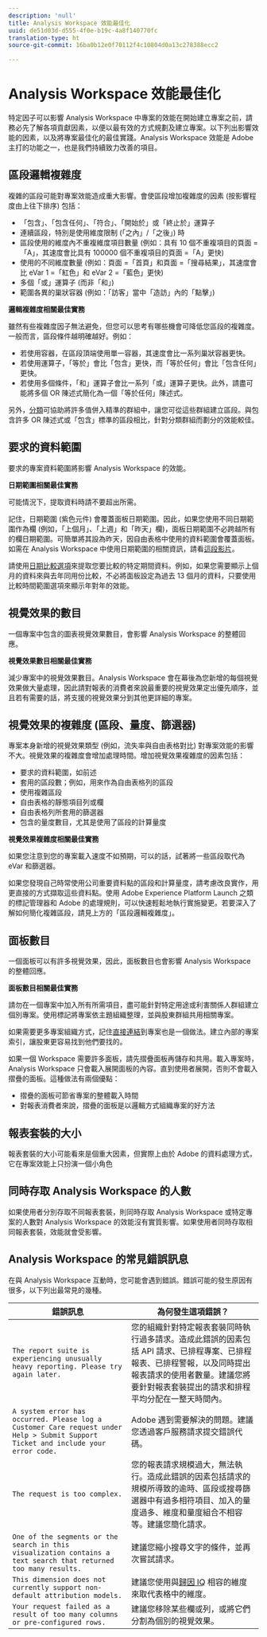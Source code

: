 ```yaml
---
description: 'null'
title: Analysis Workspace 效能最佳化
uuid: de51d03d-d555-4f0e-b19c-4a8f140770fc
translation-type: ht
source-git-commit: 16ba0b12e0f70112f4c10804d0a13c278388ecc2

---
```



# Analysis Workspace 效能最佳化

特定因子可以影響 Analysis Workspace 中專案的效能在開始建立專案之前，請務必先了解各項貢獻因素，以便以最有效的方式規劃及建立專案。以下列出影響效能的因素，以及將專案最佳化的最佳實踐。Analysis Workspace 效能是 Adobe 主打的功能之一，也是我們持續致力改善的項目。

## 區段邏輯複雜度

複雜的區段可能對專案效能造成重大影響。會使區段增加複雜度的因素 (按影響程度由上往下排序) 包括：

* 「包含」、「包含任何」、「符合」、「開始於」或「終止於」運算子
* 連續區段，特別是使用維度限制 (「之內」/「之後」) 時
* 區段使用的維度內不重複維度項目數量 (例如：具有 10 個不重複項目的頁面 =「A」，其速度會比具有 100000 個不重複項目的頁面 =「A」更快)
* 使用的不同維度數量 (例如：頁面 =「首頁」和頁面 =「搜尋結果」，其速度會比 eVar 1 =「紅色」和 eVar 2 =「藍色」更快)
* 多個「或」運算子 (而非「和」)
* 範圍各異的巢狀容器 (例如：「訪客」當中「造訪」內的「點擊」)

**邏輯複雜度相關最佳實務**

雖然有些複雜度因子無法避免，但您可以思考有哪些機會可降低您區段的複雜度。一般而言，區段條件越明確越好。例如：

* 若使用容器，在區段頂端使用單一容器，其速度會比一系列巢狀容器更快。
* 若使用運算子，「等於」會比「包含」更快，而「等於任何」會比「包含任何」更快。
* 若使用多個條件，「和」運算子會比一系列「或」運算子更快。此外，請盡可能將多個 OR 陳述式簡化為一個「等於任何」陳述式。

另外，[分類](/help/components/c-classifications2/c-classifications.md)可協助將許多值併入精準的群組中，讓您可從這些群組建立區段。與包含許多 OR 陳述式或「包含」標準的區段相比，針對分類群組而劃分的效能較佳。

## 要求的資料範圍

要求的專案資料範圍將影響 Analysis Workspace 的效能。

**日期範圍相關最佳實務**

可能情況下，提取資料時請不要超出所需。

記住，日期範圍 (紫色元件) 會覆蓋面板日期範圍。因此，如果您使用不同日期範圍作為欄 (例如，「上個月」、「上週」和「昨天」欄)，面板日期範圍不必跨越所有的欄日期範圍。可簡單將其設為昨天，因自由表格中使用的資料範圍會覆蓋面板。如需在 Analysis Workspace 中使用日期範圍的相關資訊，請看[這段影片](https://www.youtube.com/watch?v=ybmv6EBmhn0)。

請使用[日期比較選項](/help/analyze/analysis-workspace/components/calendar-date-ranges/time-comparison.md)來提取您要比較的特定期間資料。例如，如果您需要顯示上個月的資料來與去年同用份比較，不必將面板設定為過去 13 個月的資料，只要使用比較時間範圍選項來顯示年對年的效能。

## 視覺效果的數目

一個專案中包含的圖表視覺效果數目，會影響 Analysis Workspace 的整體回應。

**視覺效果數目相關最佳實務**

減少專案中的視覺效果數目。Analysis Workspace 會在幕後為您新增的每個視覺效果做大量處理，因此請對報表的消費者來說最重要的視覺效果定出優先順序，並且若有需要的話，將支援的視覺效果分到其他更詳細的專案。

## 視覺效果的複雜度 (區段、量度、篩選器)

專案本身新增的視覺效果類型 (例如，流失率與自由表格對比) 對專案效能的影響不大。視覺效果的複雜度會增加處理時間。增加視覺效果複雜度的因素包括：

* 要求的資料範圍，如前述
* 套用的區段數；例如，用來作為自由表格列的區段
* 使用複雜區段
* 自由表格的靜態項目列或欄
* 自由表格列所套用的篩選器
* 包含的量度數目，尤其是使用了區段的計算量度

**視覺效果複雜度相關最佳實務**

如果您注意到您的專案載入速度不如預期，可以的話，試著將一些區段取代為 eVar 和篩選器。

如果您發現自己時常使用公司重要資料點的區段和計算量度，請考慮改良實作，用更直接的方式擷取這些資料點。使用 Adobe Experience Platform Launch 之類的標記管理器和 Adobe 的處理規則，可以快速輕鬆地執行實施變更。若要深入了解如何簡化複雜區段，請見上方的「區段邏輯複雜度」。

## 面板數目

一個面板可以有許多視覺效果，因此，面板數目也會影響 Analysis Workspace 的整體回應。

**面板數目相關最佳實務**

請勿在一個專案中加入所有所需項目，盡可能針對特定用途或利害關係人群組建立個別專案。使用標記將專案依主題組織整理，並與股東群組共用相關專案。

如果需要更多專案組織方式，記住[直接連結](https://www.youtube.com/watch?v=6IOEewflG2U)到專案也是一個做法。建立內部的專案索引，讓股東更容易找到他們要找的。

如果一個 Workspace 需要許多面板，請先摺疊面板再儲存和共用。載入專案時，Analysis Workspace 只會載入展開面板的內容。直到使用者展開，否則不會載入摺疊的面板。這種做法有兩個優點：

* 摺疊的面板可節省專案的整體載入時間
* 對報表消費者來說，摺疊的面板是以邏輯方式組織專案的好方法

## 報表套裝的大小

報表套裝的大小可能看來是個重大因素，但實際上由於 Adobe 的資料處理方式，它在專案效能上只扮演一個小角色

## 同時存取 Analysis Workspace 的人數

如果使用者分別存取不同報表套裝，則同時存取 Analysis Workspace 或特定專案的人數對 Analysis Workspace 的效能沒有實質影響。如果使用者同時存取相同報表套裝，效能就會受影響。

## Analysis Workspace 的常見錯誤訊息

在與 Analysis Workspace 互動時，您可能會遇到錯誤。錯誤可能的發生原因有很多，以下列出最常見的幾種。

| 錯誤訊息 | 為何發生這項錯誤？ |
|---|---|
| `The report suite is experiencing unusually heavy reporting. Please try again later.` | 您的組織針對特定報表套裝同時執行過多請求。造成此錯誤的因素包括 API 請求、已排程專案、已排程報表、已排程警報，以及同時提出報表請求的使用者數量。建議您將要針對報表套裝提出的請求和排程平均分配在一整天時間內。 |
| `A system error has occurred. Please log a Customer Care request under Help > Submit Support Ticket and include your error code.` | Adobe 遇到需要解決的問題。建議您透過客戶服務請求提交錯誤代碼。 |
| `The request is too complex.` | 您的報表請求規模過大，無法執行。造成此錯誤的因素包括請求的規模所導致的逾時、區段或搜尋篩選器中有過多相符項目、加入的量度過多、維度和量度組合不相容等。建議您簡化請求。 |
| `One of the segments or the search in this visualization contains a text search that returned too many results.` | 建議您縮小搜尋文字的條件，並再次嘗試請求。 |
| `This dimension does not currently support non-default attribution models.` | 建議您使用與[歸因 IQ](https://docs.adobe.com/content/help/zh-Hant/analytics/analyze/analysis-workspace/panels/attribution.html) 相容的維度來取代表格中的維度。 |
| `Your request failed as a result of too many columns or pre-configured rows.` | 建議您移除某些欄或列，或將它們分割為個別的視覺效果。 |
